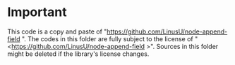 # Important

This code is a copy and paste of "<https://github.com/LinusU/node-append-field> ".
The codes in this folder are fully subject to the license of "<<https://github.com/LinusU/node-append-field> >".
Sources in this folder might be deleted if the library's license changes.

